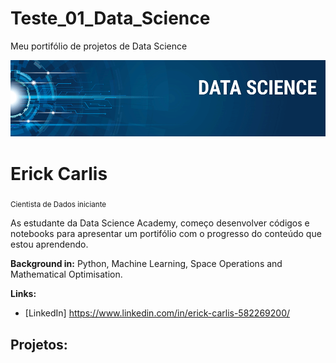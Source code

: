 # Teste_01_Data_Science
Meu portifólio de projetos de Data Science


<p align="center">
  <img src="banner.png" >
</p>

# Erick Carlis
<sub>Cientista de Dados iniciante </sub>

As estudante da Data Science Academy, começo desenvolver códigos e notebooks para apresentar um portifólio com o progresso do conteúdo que estou aprendendo.


**Background in:** Python, Machine Learning, Space Operations and Mathematical Optimisation.

**Links:**
* [LinkedIn]  https://www.linkedin.com/in/erick-carlis-582269200/
## Projetos:
